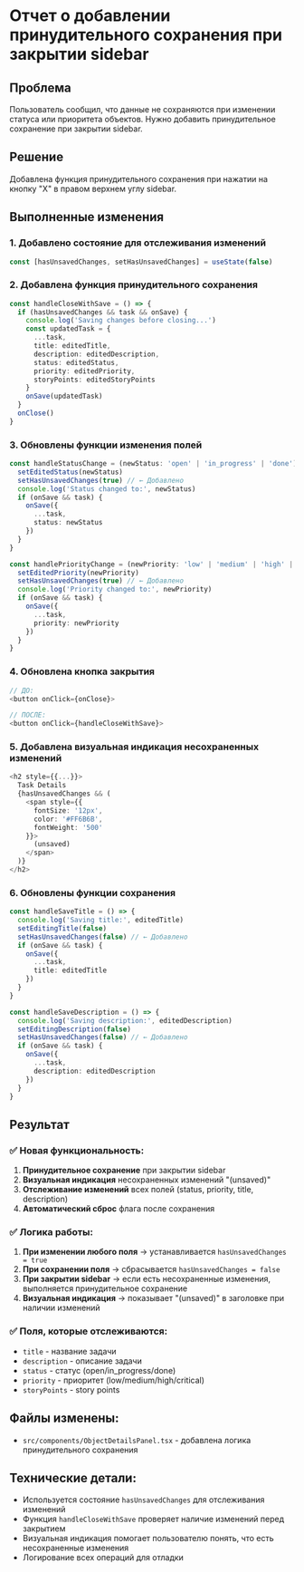 # Отчет о добавлении принудительного сохранения при закрытии sidebar

## Проблема
Пользователь сообщил, что данные не сохраняются при изменении статуса или приоритета объектов. Нужно добавить принудительное сохранение при закрытии sidebar.

## Решение
Добавлена функция принудительного сохранения при нажатии на кнопку "X" в правом верхнем углу sidebar.

## Выполненные изменения

### 1. Добавлено состояние для отслеживания изменений
```typescript
const [hasUnsavedChanges, setHasUnsavedChanges] = useState(false)
```

### 2. Добавлена функция принудительного сохранения
```typescript
const handleCloseWithSave = () => {
  if (hasUnsavedChanges && task && onSave) {
    console.log('Saving changes before closing...')
    const updatedTask = {
      ...task,
      title: editedTitle,
      description: editedDescription,
      status: editedStatus,
      priority: editedPriority,
      storyPoints: editedStoryPoints
    }
    onSave(updatedTask)
  }
  onClose()
}
```

### 3. Обновлены функции изменения полей
```typescript
const handleStatusChange = (newStatus: 'open' | 'in_progress' | 'done') => {
  setEditedStatus(newStatus)
  setHasUnsavedChanges(true) // ← Добавлено
  console.log('Status changed to:', newStatus)
  if (onSave && task) {
    onSave({
      ...task,
      status: newStatus
    })
  }
}

const handlePriorityChange = (newPriority: 'low' | 'medium' | 'high' | 'critical') => {
  setEditedPriority(newPriority)
  setHasUnsavedChanges(true) // ← Добавлено
  console.log('Priority changed to:', newPriority)
  if (onSave && task) {
    onSave({
      ...task,
      priority: newPriority
    })
  }
}
```

### 4. Обновлена кнопка закрытия
```typescript
// ДО:
<button onClick={onClose}>

// ПОСЛЕ:
<button onClick={handleCloseWithSave}>
```

### 5. Добавлена визуальная индикация несохраненных изменений
```typescript
<h2 style={{...}}>
  Task Details
  {hasUnsavedChanges && (
    <span style={{
      fontSize: '12px',
      color: '#FF6B6B',
      fontWeight: '500'
    }}>
      (unsaved)
    </span>
  )}
</h2>
```

### 6. Обновлены функции сохранения
```typescript
const handleSaveTitle = () => {
  console.log('Saving title:', editedTitle)
  setEditingTitle(false)
  setHasUnsavedChanges(false) // ← Добавлено
  if (onSave && task) {
    onSave({
      ...task,
      title: editedTitle
    })
  }
}

const handleSaveDescription = () => {
  console.log('Saving description:', editedDescription)
  setEditingDescription(false)
  setHasUnsavedChanges(false) // ← Добавлено
  if (onSave && task) {
    onSave({
      ...task,
      description: editedDescription
    })
  }
}
```

## Результат

### ✅ **Новая функциональность:**
1. **Принудительное сохранение** при закрытии sidebar
2. **Визуальная индикация** несохраненных изменений "(unsaved)"
3. **Отслеживание изменений** всех полей (status, priority, title, description)
4. **Автоматический сброс** флага после сохранения

### ✅ **Логика работы:**
1. **При изменении любого поля** → устанавливается `hasUnsavedChanges = true`
2. **При сохранении поля** → сбрасывается `hasUnsavedChanges = false`
3. **При закрытии sidebar** → если есть несохраненные изменения, выполняется принудительное сохранение
4. **Визуальная индикация** → показывает "(unsaved)" в заголовке при наличии изменений

### ✅ **Поля, которые отслеживаются:**
- `title` - название задачи
- `description` - описание задачи
- `status` - статус (open/in_progress/done)
- `priority` - приоритет (low/medium/high/critical)
- `storyPoints` - story points

## Файлы изменены:
- `src/components/ObjectDetailsPanel.tsx` - добавлена логика принудительного сохранения

## Технические детали:
- Используется состояние `hasUnsavedChanges` для отслеживания изменений
- Функция `handleCloseWithSave` проверяет наличие изменений перед закрытием
- Визуальная индикация помогает пользователю понять, что есть несохраненные изменения
- Логирование всех операций для отладки 